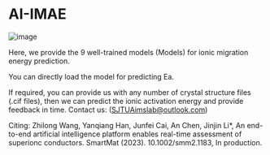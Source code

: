 # AI-IMAE
![image](https://user-images.githubusercontent.com/104205506/164894348-88f63bb6-1e91-4069-a033-02c7818b6d85.png)

Here, we provide the 9 well-trained models (Models) for ionic migration energy prediction.

You can directly load the model for predicting Ea.

If required, you can provide us with any number of crystal structure files (.cif files), then we can predict the ionic activation energy and provide feedback in time.
Contact us: (SJTUAimslab@outlook.com)

Citing: Zhilong Wang, Yanqiang Han, Junfei Cai, An Chen, Jinjin Li*, An end-to-end artificial intelligence platform enables real-time assessment of superionc conductors. SmartMat (2023). 10.1002/smm2.1183, In production.
